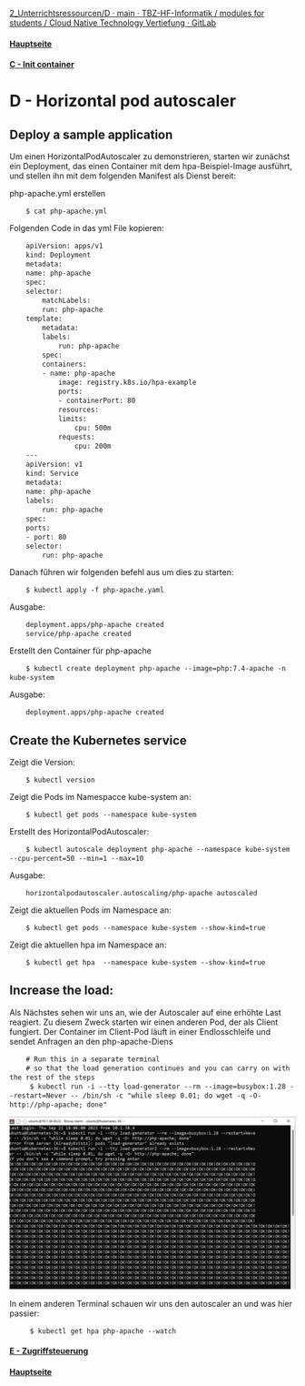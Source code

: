 [2_Unterrichtsressourcen/D · main · TBZ-HF-Informatik / modules for students / Cloud Native Technology Vertiefung · GitLab](https://gitlab.com/ch-tbz-hf/Stud/v-cnt/-/tree/main/2_Unterrichtsressourcen/D)
#### [Hauptseite](/README.md)
#### [C - Init container](/aufgaben/C%20-%20Init%20container.md)
# D - Horizontal pod autoscaler

## Deploy a sample application

Um einen HorizontalPodAutoscaler zu demonstrieren, starten wir zunächst ein Deployment, das einen Container mit dem hpa-Beispiel-Image ausführt, und stellen ihn mit dem folgenden Manifest als Dienst bereit:

php-apache.yml erstellen

        $ cat php-apache.yml

Folgenden Code in das yml File kopieren:

        apiVersion: apps/v1
        kind: Deployment
        metadata:
        name: php-apache
        spec:
        selector:
            matchLabels:
            run: php-apache
        template:
            metadata:
            labels:
                run: php-apache
            spec:
            containers:
            - name: php-apache
                image: registry.k8s.io/hpa-example
                ports:
                - containerPort: 80
                resources:
                limits:
                    cpu: 500m
                requests:
                    cpu: 200m
        ---
        apiVersion: v1
        kind: Service
        metadata:
        name: php-apache
        labels:
            run: php-apache
        spec:
        ports:
        - port: 80
        selector:
            run: php-apache

Danach führen wir folgenden befehl aus um dies zu starten:

        $ kubectl apply -f php-apache.yaml

Ausgabe:

        deployment.apps/php-apache created
        service/php-apache created

Erstellt den Container für php-apache

        $ kubectl create deployment php-apache --image=php:7.4-apache -n kube-system

Ausgabe:

        deployment.apps/php-apache created

## Create the Kubernetes service

Zeigt die Version:

        $ kubectl version

Zeigt die Pods im Namespacce kube-system an:

        $ kubectl get pods --namespace kube-system


Erstellt des HorizontalPodAutoscaler:

        $ kubectl autoscale deployment php-apache --namespace kube-system --cpu-percent=50 --min=1 --max=10

Ausgabe:

        horizontalpodautoscaler.autoscaling/php-apache autoscaled

Zeigt die aktuellen Pods im Namespace an:

        $ kubectl get pods --namespace kube-system --show-kind=true

Zeigt die aktuellen hpa im Namespace an:

        $ kubectl get hpa  --namespace kube-system --show-kind=true

## Increase the load:

Als Nächstes sehen wir uns an, wie der Autoscaler auf eine erhöhte Last reagiert. Zu diesem Zweck starten wir einen anderen Pod, der als Client fungiert. Der Container im Client-Pod läuft in einer Endlosschleife und sendet Anfragen an den php-apache-Diens

        # Run this in a separate terminal
        # so that the load generation continues and you can carry on with the rest of the steps
         $ kubectl run -i --tty load-generator --rm --image=busybox:1.28 --restart=Never -- /bin/sh -c "while sleep 0.01; do wget -q -O- http://php-apache; done"

![OK](:/../../attachements/7.png)

In einem anderen Terminal schauen wir uns den autoscaler an und was hier passier:

         $ kubectl get hpa php-apache --watch

#### [E - Zugriffsteuerung](/aufgaben/E%20-%20Zugriffsteuerung.md)
#### [Hauptseite](/README.md)